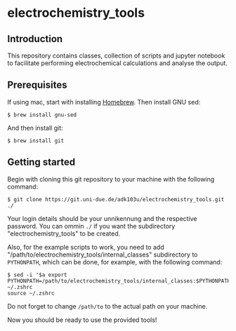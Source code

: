 # electrochemistry_tools

## Introduction
This repository contains classes, collection of scripts and jupyter notebook to facilitate performing electrochemical calculations and analyse the output. 

## Prerequisites
If using mac, start with installing [Homebrew](https://brew.sh).
Then install GNU sed:
```
$ brew install gnu-sed
```
And then install git:
```
$ brew install git
```

## Getting started
Begin with cloning this git repository to your machine with the following command:

```
$ git clone https://git.uni-due.de/adk103u/electrochemistry_tools.git ./
```

Your login details should be your unnikennung and the respective password. You can ommin `./` if you want the subdirectory "electrochemistry_tools" to be created. 

Also, for the example scripts to work, you need to add "/path/to/electrochemistry_tools/internal_classes" subdirectory to `PYTHONPATH`, which can be done, for example, with the following command:

```
$ sed -i '$a export PYTHONPATH=/path/to/electrochemistry_tools/internal_classes:$PYTHONPATH' ~/.zshrc
source ~/.zshrc
```

Do not forget to change `/path/to` to the actual path on your machine.

Now you should be ready to use the provided tools!
